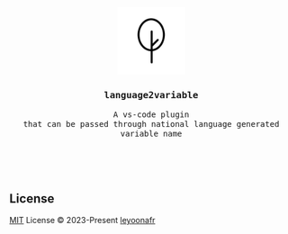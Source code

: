 <br />
<br />
<br />

<p align="center">
  <img width="120" alt="logo" src="./public/icon.svg"/> 
</p>

<h3 align="center">
  <samp>
    language2variable
  </samp>
</h3>

<p align="center">
  <samp>
    A vs-code plugin
  </samp>
  <br />
  <samp>
    that can be passed through national language generated variable name
  </samp>
</p>

<br />
<br />
<br />



## License
[MIT](./LICENSE) License © 2023-Present [leyoonafr](https://github.com/codeacme17)
